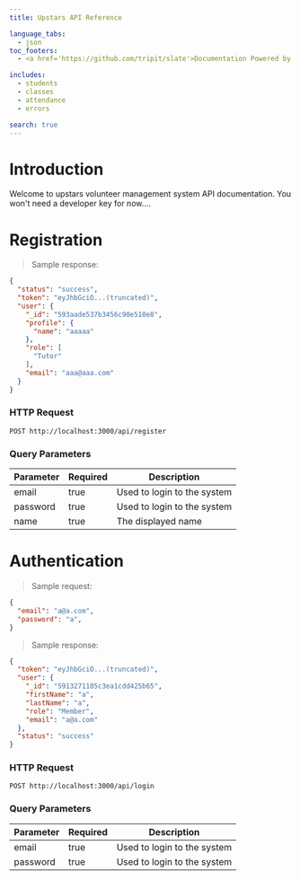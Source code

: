 ```yaml
---
title: Upstars API Reference

language_tabs:
  - json
toc_footers:
  - <a href='https://github.com/tripit/slate'>Documentation Powered by Slate</a>

includes:
  - students
  - classes
  - attendance
  - errors

search: true
---
```


# Introduction

Welcome to upstars volunteer management system API documentation. You won't need a developer key for now....

# Registration
> Sample response:

```json
{
  "status": "success",
  "token": "eyJhbGciO...(truncated)",
  "user": {
    "_id": "593aade537b3456c90e510e8",
    "profile": {
      "name": "aaaaa"
    },
    "role": [
      "Tutor"
    ],
    "email": "aaa@aaa.com"
  }
}
```
### HTTP Request
`POST http://localhost:3000/api/register`

### Query Parameters

Parameter | Required | Description
--------- | ------- | -----------
email     | true    | Used to login to the system
password  | true    | Used to login to the system
name      | true    | The displayed name



# Authentication
> Sample request:

```json
{ 
  "email": "a@a.com",
  "password": "a",
}
```
> Sample response:

```json
{
  "token": "eyJhbGciO...(truncated)",
  "user": {
    "_id": "5913271185c3ea1cdd425b65",
    "firstName": "a",
    "lastName": "a",
    "role": "Member",
    "email": "a@a.com"
  },
  "status": "success"
}
```
### HTTP Request
`POST http://localhost:3000/api/login`

### Query Parameters
Parameter | Required | Description
--------- | ------- | -----------
email     | true    | Used to login to the system
password  | true    | Used to login to the system

